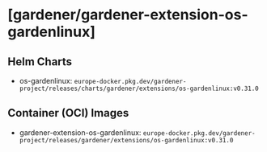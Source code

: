 # [gardener/gardener-extension-os-gardenlinux]


## Helm Charts
- os-gardenlinux: `europe-docker.pkg.dev/gardener-project/releases/charts/gardener/extensions/os-gardenlinux:v0.31.0`
## Container (OCI) Images
- gardener-extension-os-gardenlinux: `europe-docker.pkg.dev/gardener-project/releases/gardener/extensions/os-gardenlinux:v0.31.0`

